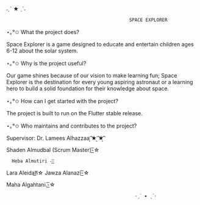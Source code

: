 ˗ˏˋ ★ ˎˊ˗

 

                                                 SPACE EXPLORER

 

⋆｡°✩ What the project does?

Space Explorer is a game designed to educate and entertain children ages 6-12 about the solar system.

⋆｡°✩ Why is the project useful?

Our game shines because of our vision to make learning fun; Space Explorer is the destination for every young aspiring astronaut or a learning hero to build a solid foundation for their knowledge about space.   

⋆｡°✩ How can I get started with the project?

  The project is built to run on the Flutter stable release.

⋆｡°✩ Who maintains and contributes to the project?

  Supervisor: Dr. Lamees Alhazzaa   ͙͘͡★ ͙͘͡★͙͘͡

   Shaden Almudbal (Scrum Master)-͟͟͞☆

      Heba Almutiri -͟͟͞☆

   Lara Aleidan͟͟͞☆
Jawza Alanazi-͟͟͞☆

  Maha Algahtani.-͟͟͞☆

                                                   ˗ˏˋ ★ ˎˊ˗
